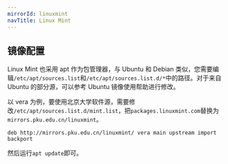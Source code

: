 ```yaml
---
mirrorId: linuxmint
navTitle: Linux Mint
---
```


## 镜像配置

Linux Mint 也采用 apt 作为包管理器，与 Ubuntu 和 Debian 类似，您需要编辑`/etc/apt/sources.list`和`/etc/apt/sources.list.d/*`中的路径。对于来自 Ubuntu 的部分源，可以参考 Ubuntu 镜像使用帮助进行修改。

以 vera 为例，要使用北京大学软件源，需要修改`/etc/apt/sources.list.d/mint.list`，把`packages.linuxmint.com`替换为`mirrors.pku.edu.cn/linuxmint`。

```unix-conf
deb http://mirrors.pku.edu.cn/linuxmint/ vera main upstream import backport
```

然后运行`apt update`即可。
